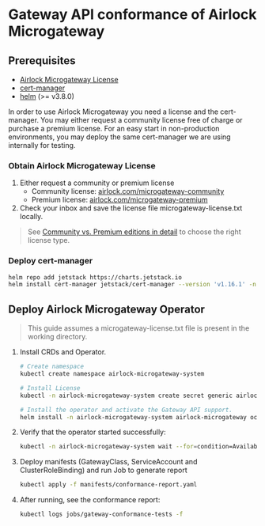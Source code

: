 # Gateway API conformance of Airlock Microgateway

## Prerequisites
* [Airlock Microgateway License](#obtain-airlock-microgateway-license)
* [cert-manager](https://cert-manager.io/)
* [helm](https://helm.sh/docs/intro/install/) (>= v3.8.0)

In order to use Airlock Microgateway you need a license and the cert-manager. You may either request a community license free of charge or purchase a premium license.
For an easy start in non-production environments, you may deploy the same cert-manager we are using internally for testing.
### Obtain Airlock Microgateway License
1. Either request a community or premium license
   * Community license: [airlock.com/microgateway-community](https://airlock.com/en/microgateway-community)
   * Premium license: [airlock.com/microgateway-premium](https://airlock.com/en/microgateway-premium)
2. Check your inbox and save the license file microgateway-license.txt locally.

> See [Community vs. Premium editions in detail](https://docs.airlock.com/microgateway/latest/#data/1675772882054.html) to choose the right license type.
### Deploy cert-manager
```bash
helm repo add jetstack https://charts.jetstack.io
helm install cert-manager jetstack/cert-manager --version 'v1.16.1' -n cert-manager --create-namespace --set crds.enabled=true --wait
```

## Deploy Airlock Microgateway Operator

> This guide assumes a microgateway-license.txt file is present in the working directory.

1. Install CRDs and Operator.
   ```bash
   # Create namespace
   kubectl create namespace airlock-microgateway-system

   # Install License
   kubectl -n airlock-microgateway-system create secret generic airlock-microgateway-license --from-file=microgateway-license.txt

   # Install the operator and activate the Gateway API support.
   helm install -n airlock-microgateway-system airlock-microgateway oci://quay.io/airlockcharts/microgateway --wait --version '4.4.0' --set=operator.gatewayAPI.enabled=true
   ```

2. Verify that the operator started successfully:
   ```bash
   kubectl -n airlock-microgateway-system wait --for=condition=Available deployments --all --timeout=3m
   ```

3. Deploy manifests (GatewayClass, ServiceAccount and ClusterRoleBinding) and run Job to generate report
   ```bash
   kubectl apply -f manifests/conformance-report.yaml
   ```

4. After running, see the conformance report:
   ```bash
   kubectl logs jobs/gateway-conformance-tests -f
   ```

